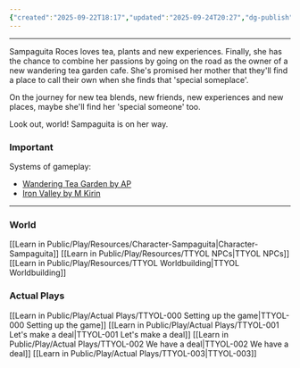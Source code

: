 ```yaml
---
{"created":"2025-09-22T18:17","updated":"2025-09-24T20:27","dg-publish":true,"aliases":["TTYOL"],"dg-path":"Play/Tea Time with Your Orc Lover.md","permalink":"/play/tea-time-with-your-orc-lover/","dgPassFrontmatter":true,"noteIcon":"1"}
---
```



---
Sampaguita Roces loves tea, plants and new experiences. Finally, she has the chance to combine her passions by going on the road as the owner of a new wandering tea garden cafe. She's promised her mother that they'll find a place to call their own when she finds that 'special someplace'.

On the journey for new tea blends, new friends, new experiences and new places, maybe she'll find her 'special someone' too.  

Look out, world! Sampaguita is on her way. 

### Important 
Systems of gameplay: 
- [Wandering Tea Garden by AP](https://ap-cartography.itch.io/the-wandering-tea-garden)
- [Iron Valley by M Kirin](https://mkirin.itch.io/iron-valley)

--- 

### World 

[[Learn in Public/Play/Resources/Character-Sampaguita\|Character-Sampaguita]]
[[Learn in Public/Play/Resources/TTYOL NPCs\|TTYOL NPCs]]
[[Learn in Public/Play/Resources/TTYOL Worldbuilding\|TTYOL Worldbuilding]]

### Actual Plays 

[[Learn in Public/Play/Actual Plays/TTYOL-000 Setting up the game\|TTYOL-000 Setting up the game]]
[[Learn in Public/Play/Actual Plays/TTYOL-001 Let's make a deal\|TTYOL-001 Let's make a deal]]
[[Learn in Public/Play/Actual Plays/TTYOL-002 We have a deal\|TTYOL-002 We have a deal]]
[[Learn in Public/Play/Actual Plays/TTYOL-003\|TTYOL-003]]
